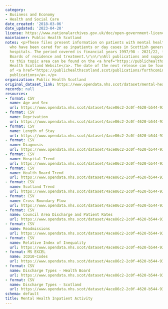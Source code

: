 ```yaml
---
category:
- Business and Economy
- Health and Social Care
date_created: '2018-03-06'
date_updated: '2023-04-20'
license: https://www.nationalarchives.gov.uk/doc/open-government-licence/version/3/
maintainer: Public Health Scotland
notes: <p>These files present information on patients with mental health problems
  who have been cared for as inpatients or day cases in Scottish general and psychiatric
  hospitals. The period covered is financial years 1997/98 - 2021/22, for all NHS
  Boards of residence and treatment.\r\n\r\nAll publications and supporting material
  to this topic area can be found on the <a href="https://publichealthscotland.scot/publications/mental-health-inpatient-activity/">Public
  Health Scotland Website</a>. The date of the next release can be found on our list
  of <a href="https://publichealthscotland.scot/publications/forthcoming-publications/">forthcoming
  publications</a>.</p>
organization: Public Health Scotland
original_dataset_link: https://www.opendata.nhs.scot/dataset/mental-health-inpatient-activity
records: null
resources:
- format: CSV
  name: Age and Sex
  url: https://www.opendata.nhs.scot/dataset/4ace86c2-2c0f-4620-b544-932148c2c4d3/resource/83b38aa6-73c0-4489-b344-11081e7aa0ed/download/mental-health-inpatient-activity-age-sex.csv
- format: CSV
  name: Deprivation
  url: https://www.opendata.nhs.scot/dataset/4ace86c2-2c0f-4620-b544-932148c2c4d3/resource/ff797b7c-94cb-4efa-83dd-58e378cb7d8d/download/mental-health-inpatient-activity-deprivation.csv
- format: CSV
  name: Length of Stay
  url: https://www.opendata.nhs.scot/dataset/4ace86c2-2c0f-4620-b544-932148c2c4d3/resource/13b0a4ec-76a5-4a5d-8118-63c48d465948/download/mental-health-inpatient-activity-length-of-stay.csv
- format: CSV
  name: Diagnosis
  url: https://www.opendata.nhs.scot/dataset/4ace86c2-2c0f-4620-b544-932148c2c4d3/resource/c6d26491-2268-46e5-8d56-a08fd466aba0/download/mental-health-inpatient-activity-diagnosis-trend.csv
- format: CSV
  name: Hospital Trend
  url: https://www.opendata.nhs.scot/dataset/4ace86c2-2c0f-4620-b544-932148c2c4d3/resource/7b9b76e3-a3a5-43cc-bea1-a32ab080e9ec/download/mental-health-inpatient-activity-hospital-trend.csv
- format: CSV
  name: Health Board Trend
  url: https://www.opendata.nhs.scot/dataset/4ace86c2-2c0f-4620-b544-932148c2c4d3/resource/7e99efb9-2d73-46e1-bdce-59b00ed20a0f/download/mental-health-inpatient-activity-health-board-trend.csv
- format: CSV
  name: Scotland Trend
  url: https://www.opendata.nhs.scot/dataset/4ace86c2-2c0f-4620-b544-932148c2c4d3/resource/ba979207-fbd0-4f96-b855-ac7540e03b23/download/mental-health-inpatient-activity-scotland-trend.csv
- format: CSV
  name: Cross Boundary Flow
  url: https://www.opendata.nhs.scot/dataset/4ace86c2-2c0f-4620-b544-932148c2c4d3/resource/07fc742d-e729-440c-8569-eeca91c80578/download/mental-health-inpatient-activity-cross-boundary-flow.csv
- format: CSV
  name: Council Area Discharge and Patient Rates
  url: https://www.opendata.nhs.scot/dataset/4ace86c2-2c0f-4620-b544-932148c2c4d3/resource/3ef139c6-988b-4728-bb1d-c910ff513d1d/download/mental-health-inpatient-activity-geography.csv
- format: CSV
  name: Readmissions
  url: https://www.opendata.nhs.scot/dataset/4ace86c2-2c0f-4620-b544-932148c2c4d3/resource/2b2355a8-16d4-402b-a535-11b54729b93e/download/mental-health-inpatient-activity-readmissions.csv
- format: CSV
  name: Relative Index of Inequality
  url: https://www.opendata.nhs.scot/dataset/4ace86c2-2c0f-4620-b544-932148c2c4d3/resource/b2669513-3ab1-481e-b0f1-35de5da8b161/download/mental-health-inpatient-activity-rii.csv
- format: MS EXCEL
  name: ICD10-Codes
  url: https://www.opendata.nhs.scot/dataset/4ace86c2-2c0f-4620-b544-932148c2c4d3/resource/530cb70a-f747-4b3b-b75a-06353ae78e8d/download/icd10-lookup.xlsx
- format: CSV
  name: Discharge Types - Health Board
  url: https://www.opendata.nhs.scot/dataset/4ace86c2-2c0f-4620-b544-932148c2c4d3/resource/4a8db493-da06-42de-90b6-c205c358a0ea/download/mental-health-inpatient-activity-discharge_types.csv
- format: CSV
  name: Discharge Types - Scotland
  url: https://www.opendata.nhs.scot/dataset/4ace86c2-2c0f-4620-b544-932148c2c4d3/resource/772c27fb-0f24-42d6-8a22-6dfd0c098214/download/mental-health-inpatient-activity-discharge-types-scot.csv
schema: default
title: Mental Health Inpatient Activity
---
```


